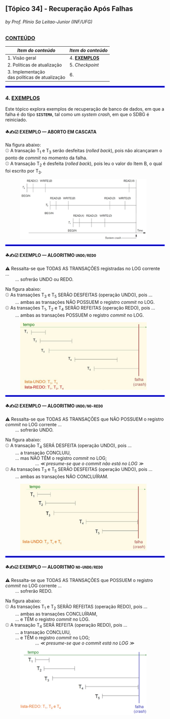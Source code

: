 ## [Tópico 34] - Recuperação Após Falhas
###### *by Prof. Plinio Sa Leitao-Junior (INF/UFG)*

### <ins>CONTEÚDO</ins>

|_Item do conteúdo_|_Item do conteúdo_|
|-|-|
|1. Visão geral|4. <ins>**EXEMPLOS**</ins>|
|2. Políticas de atualização|5. _Checkpoint_|
|3. Implementação<br>das políticas de atualização|6. |

<hr style="border:2px solid blue">

### 4. <ins>EXEMPLOS</ins>

Este tópico explora exemplos de recuperação de banco de dados, em que a falha é do tipo **`SISTEMA`**, tal como um _system crash_, em que o SDBG é reiniciado.

#### &#9752;&#x270D;&#9745; EXEMPLO &#8212; ABORTO EM CASCATA </ins>

Na figura abaixo:<br>
&#9918; A transação T<sub>1</sub> e T<sub>3</sub> serão desfeitas (_rolled back_), pois não alcançaram o ponto de _commit_ no momento da falha.<br>
&#9918; A transação T<sub>2</sub> é desfeita (_rolled back_), pois leu o valor do Item B, o qual foi escrito por T<sub>3</sub>.

&nbsp;&nbsp;&nbsp;&nbsp;&nbsp;&nbsp;&nbsp;&nbsp;&nbsp;&nbsp;&nbsp;&nbsp;<img src="../media/arquivo-93.jpg" width="400">

<hr style="border:2px solid blue">

#### &#9752;&#x270D;&#9745; EXEMPLO &#8212; ALGORITMO `UNDO/REDO` </ins>

&#9888; Ressalta-se que TODAS AS TRANSAÇÕES registradas no LOG corrente ...<br>
&nbsp;&nbsp;&nbsp;&nbsp;&nbsp;&nbsp;&nbsp;&nbsp;... sofrerão UNDO ou REDO.

Na figura abaixo:<br>
&#9918; As transações T<sub>3</sub> e T<sub>5</sub> SERÃO DESFEITAS (operação UNDO), pois ...<br>
&nbsp;&nbsp;&nbsp;&nbsp;&nbsp;&nbsp;&nbsp;&nbsp;... ambas as transações NÃO POSSUEM o registro _commit_ no LOG.<br>
&#9918; As transações T<sub>1</sub>, T<sub>2</sub> e T<sub>4</sub> SERÃO REFEITAS (operação REDO), pois ...<br>
&nbsp;&nbsp;&nbsp;&nbsp;&nbsp;&nbsp;&nbsp;&nbsp;... ambas as transações POSSUEM o registro _commit_ no LOG.

&nbsp;&nbsp;&nbsp;&nbsp;&nbsp;&nbsp;&nbsp;&nbsp;&nbsp;&nbsp;&nbsp;&nbsp;<img src="../media/arquivo-94.jpg" width="400">

<hr style="border:2px solid blue">

#### &#9752;&#x270D;&#9745; EXEMPLO &#8212; ALGORITMO `UNDO/NO-REDO` </ins>

&#9888; Ressalta-se que TODAS AS TRANSAÇÕES que NÃO POSSUEM o registro _commit_ no LOG corrente ...<br>
&nbsp;&nbsp;&nbsp;&nbsp;&nbsp;&nbsp;&nbsp;&nbsp;... sofrerão UNDO.

Na figura abaixo:<br>
&#9918; A transação T<sub>4</sub> SERÁ DESFEITA (operação UNDO), pois ...<br>
&nbsp;&nbsp;&nbsp;&nbsp;&nbsp;&nbsp;&nbsp;&nbsp;... a transação CONCLUIU,<br>
&nbsp;&nbsp;&nbsp;&nbsp;&nbsp;&nbsp;&nbsp;&nbsp;... mas NÃO TÊM o registro _commit_ no LOG;<br>
&nbsp;&nbsp;&nbsp;&nbsp;&nbsp;&nbsp;&nbsp;&nbsp;&nbsp;&nbsp;&nbsp;&nbsp;&nbsp;&nbsp;&nbsp;&nbsp;&nbsp;&nbsp;&nbsp;&nbsp;&nbsp;&nbsp;&nbsp;&nbsp;... _&#8810; presume-se que o _commit_ não está no LOG &#8811;_<br>
&#9918; As transações T<sub>3</sub> e T<sub>5</sub> SERÃO DESFEITAS (operação UNDO), pois ...<br>
&nbsp;&nbsp;&nbsp;&nbsp;&nbsp;&nbsp;&nbsp;&nbsp;... ambas as transações NÃO CONCLUÍRAM.

&nbsp;&nbsp;&nbsp;&nbsp;&nbsp;&nbsp;&nbsp;&nbsp;&nbsp;&nbsp;&nbsp;&nbsp;<img src="../media/arquivo-95.jpg" width="400">

<hr style="border:2px solid blue">

#### &#9752;&#x270D;&#9745; EXEMPLO &#8212; ALGORITMO `NO-UNDO/REDO` </ins>

&#9888; Ressalta-se que TODAS AS TRANSAÇÕES que POSSUEM o registro _commit_ no LOG corrente ...<br>
&nbsp;&nbsp;&nbsp;&nbsp;&nbsp;&nbsp;&nbsp;&nbsp;... sofrerão REDO.

Na figura abaixo:<br>
&#9918; As transações T<sub>1</sub> e T<sub>2</sub> SERÃO REFEITAS (operação REDO), pois ...<br>
&nbsp;&nbsp;&nbsp;&nbsp;&nbsp;&nbsp;&nbsp;&nbsp;... ambas as transações CONCLUÍRAM,<br>
&nbsp;&nbsp;&nbsp;&nbsp;&nbsp;&nbsp;&nbsp;&nbsp;... e TÊM o registro _commit_ no LOG.<br>
&#9918; A transação T<sub>4</sub> SERÁ REFEITA (operação REDO), pois ...<br>
&nbsp;&nbsp;&nbsp;&nbsp;&nbsp;&nbsp;&nbsp;&nbsp;... a transação CONCLUIU,<br>
&nbsp;&nbsp;&nbsp;&nbsp;&nbsp;&nbsp;&nbsp;&nbsp;... e TÊM o registro _commit_ no LOG;<br>
&nbsp;&nbsp;&nbsp;&nbsp;&nbsp;&nbsp;&nbsp;&nbsp;&nbsp;&nbsp;&nbsp;&nbsp;&nbsp;&nbsp;&nbsp;&nbsp;&nbsp;&nbsp;&nbsp;&nbsp;&nbsp;&nbsp;&nbsp;&nbsp;... _&#8810; presume-se que o _commit_ está no LOG &#8811;_<br>

&nbsp;&nbsp;&nbsp;&nbsp;&nbsp;&nbsp;&nbsp;&nbsp;&nbsp;&nbsp;&nbsp;&nbsp;<img src="../media/arquivo-96.jpg" width="400">

